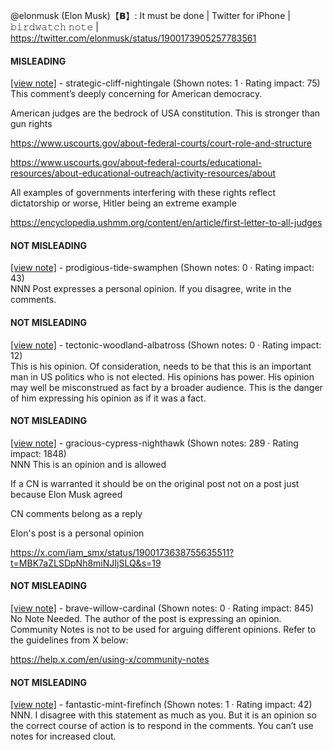 @elonmusk (Elon Musk)【𝗕】: It must be done | Twitter for iPhone | 𝚋𝚒𝚛𝚍𝚠𝚊𝚝𝚌𝚑 𝚗𝚘𝚝𝚎 | https://twitter.com/elonmusk/status/1900173905257783561

#### MISLEADING

[[view note]](https://x.com/i/birdwatch/n/1900225846180548950) - strategic-cliff-nightingale (Shown notes: 1 · Rating impact: 75)\
This comment’s deeply concerning for American democracy.

American judges are the bedrock of USA constitution. This is stronger than gun rights

https://www.uscourts.gov/about-federal-courts/court-role-and-structure

https://www.uscourts.gov/about-federal-courts/educational-resources/about-educational-outreach/activity-resources/about

All examples of governments interfering with these rights reflect dictatorship or worse, Hitler being an extreme example

https://encyclopedia.ushmm.org/content/en/article/first-letter-to-all-judges


#### NOT MISLEADING

[[view note]](https://x.com/i/birdwatch/n/1900497219683275224) - prodigious-tide-swamphen (Shown notes: 0 · Rating impact: 43)\
NNN Post expresses a personal opinion. If you disagree, write in the comments. 

#### NOT MISLEADING

[[view note]](https://x.com/i/birdwatch/n/1900401464939343922) - tectonic-woodland-albatross (Shown notes: 0 · Rating impact: 12)\
This is his opinion. Of consideration, needs to be that this is an important man in US politics who is not elected. His opinions has power. His opinion may well be misconstrued as fact by a broader audience. This is the danger of him expressing his opinion as if it was a fact. 

#### NOT MISLEADING

[[view note]](https://x.com/i/birdwatch/n/1900311416063795548) - gracious-cypress-nighthawk (Shown notes: 289 · Rating impact: 1848)\
NNN
This is an opinion and is allowed

If a CN is warranted it should be on the original post not on a post just because Elon Musk agreed 

CN comments belong as a reply

Elon's post is a personal opinion 

https://x.com/iam_smx/status/1900173638755635511?t=MBK7aZLSDpNh8miNJIjSLQ&s=19


#### NOT MISLEADING

[[view note]](https://x.com/i/birdwatch/n/1900255232652960162) - brave-willow-cardinal (Shown notes: 0 · Rating impact: 845)\
No Note Needed.  The author of the post is expressing an opinion. Community Notes is not to be used for arguing different opinions.  Refer to the guidelines from X below:

https://help.x.com/en/using-x/community-notes

#### NOT MISLEADING

[[view note]](https://x.com/i/birdwatch/n/1900241095193440586) - fantastic-mint-firefinch (Shown notes: 1 · Rating impact: 42)\
NNN. I disagree with this statement as much as you. But it is an opinion so the correct course of action is to respond in the comments. You can’t use notes for increased clout.
